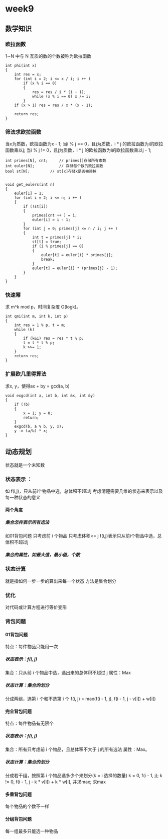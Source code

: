 # week9
## 数学知识
### 欧拉函数
1∼N 中与 N 互质的数的个数被称为欧拉函数
```
int phi(int x)
{
    int res = x;
    for (int i = 2; i <= x / i; i ++ )
        if (x % i == 0)
        {
            res = res / i * (i - 1);
            while (x % i == 0) x /= i;
        }
    if (x > 1) res = res / x * (x - 1);

    return res;
}
```

### 筛法求欧拉函数
当x为质数，欧拉函数为x - 1;
当i % j == 0，且j为质数，i * j 的欧拉函数为i的欧拉函数乘以j;
当i % j != 0，且j为质数，i * j 的欧拉函数为i的欧拉函数乘以j - 1;
```
int primes[N], cnt;     // primes[]存储所有素数
int euler[N];           // 存储每个数的欧拉函数
bool st[N];         // st[x]存储x是否被筛掉


void get_eulers(int n)
{
    euler[1] = 1;
    for (int i = 2; i <= n; i ++ )
    {
        if (!st[i])
        {
            primes[cnt ++ ] = i;
            euler[i] = i - 1;
        }
        for (int j = 0; primes[j] <= n / i; j ++ )
        {
            int t = primes[j] * i;
            st[t] = true;
            if (i % primes[j] == 0)
            {
                euler[t] = euler[i] * primes[j];
                break;
            }
            euler[t] = euler[i] * (primes[j] - 1);
        }
    }
}
```
### 快速幂
求 m^k mod p，时间复杂度 O(logk)。
```
int qmi(int m, int k, int p)
{
    int res = 1 % p, t = m;
    while (k)
    {
        if (k&1) res = res * t % p;
        t = t * t % p;
        k >>= 1;
    }
    return res;
}
```

### 扩展欧几里得算法
求x, y，使得ax + by = gcd(a, b)
```
void exgcd(int a, int b, int &x, int &y)
{
    if (!b)
    {
        x = 1; y = 0;
        return;
    }
    exgcd(b, a % b, y, x);
    y -= (a/b) * x;
}
```

## 动态规划
状态就是一个未知数
###    状态表示 ：
如 f(i,j)，只从前i个物品中选，总体积不超过j
考虑清楚需要几维的状态来表示以及每一种状态的意义
 ####       两个角度
  #####          集合怎样表示所有选法
  如01背包问题
  只考虑前 i 个物品
  只考虑体积<= j
  f(i,j)表示只从前i个物品中选，总体积不超过j


   #####         集合的属性，如最大值，最小值，个数


 ###   状态计算
 就是指如何一步一步的算出来每一个状态
 方法是集合划分

 ###   优化
 对代码或计算方程进行等价变形


### 背包问题
 ####   01背包问题
  特点：每件物品只能用一次
  #####      状态表示：f(i, j)
  集合：只从前 i 个物品中选，选出来的总体积不超过 j
  属性：Max

   #####     状态计算：集合的划分
   分成两组，选第 i 个和不选第 i 个
   f(i, j) = max(f(i - 1, j), f(i - 1, j - v[i]) + w[i])


 ####   完全背包问题
 特点：每件物品有无限个
  #####      状态表示：f(i, j)
  集合：所有只考虑前 i 个物品，且总体积不大于 j 的所有选法
  属性：Max。

  #####      状态计算：集合的划分
  分成若干组，按照第 i 个物品选多少个来划分(k = i 选择的数量)
  k = 0,  f(i - 1, j); k != 0,  f(i - 1, j - k * v[i]) + k * w[i],  并求max;
  求max


  ####  多重背包问题
  每个物品的个数不一样

  ####  分组背包问题
  每一组最多只能选一种物品


